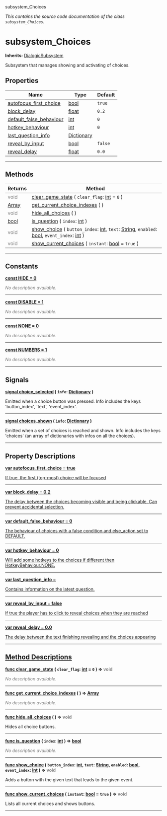
<div class="header-banner purple">
<div class="header-label purple">subsystem_Choices</div>
</div>

*This contains the source code documentation of the class `subsystem_Choices`.*
        
# subsystem_Choices
**Inherits:** [DialogicSubsystem](class_dialogicsubsystem.md)

Subsystem that manages showing and activating of choices.
## Properties
Name | Type | Default 
--- | --- | --- 
[<span class="hljs-title">autofocus_first_choice</span>](#property-autofocus_first_choice) | [bool](https://docs.godotengine.org/en/latest/classes/class_bool.html#class-bool) |  `true` 
[<span class="hljs-title">block_delay</span>](#property-block_delay) | [float](https://docs.godotengine.org/en/latest/classes/class_float.html#class-float) |  `0.2` 
[<span class="hljs-title">default_false_behaviour</span>](#property-default_false_behaviour) | [int](https://docs.godotengine.org/en/latest/classes/class_int.html#class-int) |  `0` 
[<span class="hljs-title">hotkey_behaviour</span>](#property-hotkey_behaviour) | [int](https://docs.godotengine.org/en/latest/classes/class_int.html#class-int) |  `0` 
[<span class="hljs-title">last_question_info</span>](#property-last_question_info) | [Dictionary](https://docs.godotengine.org/en/latest/classes/class_dictionary.html#class-dictionary) |   
[<span class="hljs-title">reveal_by_input</span>](#property-reveal_by_input) | [bool](https://docs.godotengine.org/en/latest/classes/class_bool.html#class-bool) |  `false` 
[<span class="hljs-title">reveal_delay</span>](#property-reveal_delay) | [float](https://docs.godotengine.org/en/latest/classes/class_float.html#class-float) |  `0.0` 
--- 

## Methods
Returns | Method 
--- | --- 
<span style = "color: gray">void</span> | [<span class="hljs-title">clear_game_state</span>](#property-clear_game_state) ( `clear_flag`: [int](https://docs.godotengine.org/en/latest/classes/class_int.html#class-int) = `0` ) 
<span class="hljs-attribute">[Array](https://docs.godotengine.org/en/latest/classes/class_array.html#class-array)</span> | [<span class="hljs-title">get_current_choice_indexes</span>](#property-get_current_choice_indexes) ( ) 
<span style = "color: gray">void</span> | [<span class="hljs-title">hide_all_choices</span>](#property-hide_all_choices) ( ) 
<span class="hljs-attribute">[bool](https://docs.godotengine.org/en/latest/classes/class_bool.html#class-bool)</span> | [<span class="hljs-title">is_question</span>](#property-is_question) ( `index`: [int](https://docs.godotengine.org/en/latest/classes/class_int.html#class-int) ) 
<span style = "color: gray">void</span> | [<span class="hljs-title">show_choice</span>](#property-show_choice) ( `button_index`: [int](https://docs.godotengine.org/en/latest/classes/class_int.html#class-int), `text`: [String](https://docs.godotengine.org/en/latest/classes/class_string.html#class-string), `enabled`: [bool](https://docs.godotengine.org/en/latest/classes/class_bool.html#class-bool), `event_index`: [int](https://docs.godotengine.org/en/latest/classes/class_int.html#class-int) ) 
<span style = "color: gray">void</span> | [<span class="hljs-title">show_current_choices</span>](#property-show_current_choices) ( `instant`: [bool](https://docs.godotengine.org/en/latest/classes/class_bool.html#class-bool) = `true` ) 
--- 
## Constants


<a class="header" id="constant-HIDE" href="#constant-HIDE">**<span class="hljs-attribute">const</span> <span class="hljs-title">HIDE</span><span class="hljs-comment"> = 0</span>**</a>



 <span style = "color: gray">*No description available.*</span> 

---


<a class="header" id="constant-DISABLE" href="#constant-DISABLE">**<span class="hljs-attribute">const</span> <span class="hljs-title">DISABLE</span><span class="hljs-comment"> = 1</span>**</a>



 <span style = "color: gray">*No description available.*</span> 

---


<a class="header" id="constant-NONE" href="#constant-NONE">**<span class="hljs-attribute">const</span> <span class="hljs-title">NONE</span><span class="hljs-comment"> = 0</span>**</a>



 <span style = "color: gray">*No description available.*</span> 

---


<a class="header" id="constant-NUMBERS" href="#constant-NUMBERS">**<span class="hljs-attribute">const</span> <span class="hljs-title">NUMBERS</span><span class="hljs-comment"> = 1</span>**</a>



 <span style = "color: gray">*No description available.*</span> 

---

## Signals


<a class="header" id="signal-choice_selected" href="#signal-choice_selected">**<span class="hljs-attribute">signal</span> [<span class="hljs-title">choice_selected</span>](#signal-choice_selected) ( `info`: [Dictionary](https://docs.godotengine.org/en/latest/classes/class_dictionary.html#class-dictionary) )** </a>



Emitted when a choice button was pressed. Info includes the keys 'button_index', 'text', 'event_index'.

---



<a class="header" id="signal-choices_shown" href="#signal-choices_shown">**<span class="hljs-attribute">signal</span> [<span class="hljs-title">choices_shown</span>](#signal-choices_shown) ( `info`: [Dictionary](https://docs.godotengine.org/en/latest/classes/class_dictionary.html#class-dictionary) )** </a>



Emitted when a set of choices is reached and shown. Info includes the keys 'choices' (an array of dictionaries with infos on all the choices).

---

## Property Descriptions



<a class="header" id="property-autofocus_first_choice" href="#property-autofocus_first_choice">**<span class="hljs-attribute">var</span> <span class="hljs-title">autofocus_first_choice</span> <span style = "color: gray"> = </span> true** 



If true, the first (top-most) choice will be focused

---



<a class="header" id="property-block_delay" href="#property-block_delay">**<span class="hljs-attribute">var</span> <span class="hljs-title">block_delay</span> <span style = "color: gray"> = </span> 0.2** 



The delay between the choices becoming visible and being clickable. Can prevent accidental selection.

---



<a class="header" id="property-default_false_behaviour" href="#property-default_false_behaviour">**<span class="hljs-attribute">var</span> <span class="hljs-title">default_false_behaviour</span> <span style = "color: gray"> = </span> 0** 



The behaviour of choices with a false condition and else_action set to DEFAULT.

---



<a class="header" id="property-hotkey_behaviour" href="#property-hotkey_behaviour">**<span class="hljs-attribute">var</span> <span class="hljs-title">hotkey_behaviour</span> <span style = "color: gray"> = </span> 0** 



Will add some hotkeys to the choices if different then HotkeyBehaviour.NONE.

---



<a class="header" id="property-last_question_info" href="#property-last_question_info">**<span class="hljs-attribute">var</span> <span class="hljs-title">last_question_info</span> <span style = "color: gray"> = </span> <unknown>** 



Contains information on the latest question.

---



<a class="header" id="property-reveal_by_input" href="#property-reveal_by_input">**<span class="hljs-attribute">var</span> <span class="hljs-title">reveal_by_input</span> <span style = "color: gray"> = </span> false** 



If true the player has to click to reveal choices when they are reached

---



<a class="header" id="property-reveal_delay" href="#property-reveal_delay">**<span class="hljs-attribute">var</span> <span class="hljs-title">reveal_delay</span> <span style = "color: gray"> = </span> 0.0** 



The delay between the text finishing revealing and the choices appearing

---

## Method Descriptions



<a class="header" id="method-clear_game_state" href="#method-clear_game_state">**<span class="hljs-attribute">func</span> [<span class="hljs-title">clear_game_state</span>](#property-clear_game_state) ( `clear_flag`: [int](https://docs.godotengine.org/en/latest/classes/class_int.html#class-int) = `0` )</a>  ⇒ <span style = "color: gray">void</span>** 



 <span style = "color: gray">*No description available.*</span> 

---



<a class="header" id="method-get_current_choice_indexes" href="#method-get_current_choice_indexes">**<span class="hljs-attribute">func</span> [<span class="hljs-title">get_current_choice_indexes</span>](#property-get_current_choice_indexes) ( )</a>  ⇒ <span class="hljs-attribute">[Array](https://docs.godotengine.org/en/latest/classes/class_array.html#class-array)</span>** 



 <span style = "color: gray">*No description available.*</span> 

---



<a class="header" id="method-hide_all_choices" href="#method-hide_all_choices">**<span class="hljs-attribute">func</span> [<span class="hljs-title">hide_all_choices</span>](#property-hide_all_choices) ( )</a>  ⇒ <span style = "color: gray">void</span>** 



Hides all choice buttons.

---



<a class="header" id="method-is_question" href="#method-is_question">**<span class="hljs-attribute">func</span> [<span class="hljs-title">is_question</span>](#property-is_question) ( `index`: [int](https://docs.godotengine.org/en/latest/classes/class_int.html#class-int) )</a>  ⇒ <span class="hljs-attribute">[bool](https://docs.godotengine.org/en/latest/classes/class_bool.html#class-bool)</span>** 



 <span style = "color: gray">*No description available.*</span> 

---



<a class="header" id="method-show_choice" href="#method-show_choice">**<span class="hljs-attribute">func</span> [<span class="hljs-title">show_choice</span>](#property-show_choice) ( `button_index`: [int](https://docs.godotengine.org/en/latest/classes/class_int.html#class-int), `text`: [String](https://docs.godotengine.org/en/latest/classes/class_string.html#class-string), `enabled`: [bool](https://docs.godotengine.org/en/latest/classes/class_bool.html#class-bool), `event_index`: [int](https://docs.godotengine.org/en/latest/classes/class_int.html#class-int) )</a>  ⇒ <span style = "color: gray">void</span>** 



Adds a button with the given text that leads to the given event.

---



<a class="header" id="method-show_current_choices" href="#method-show_current_choices">**<span class="hljs-attribute">func</span> [<span class="hljs-title">show_current_choices</span>](#property-show_current_choices) ( `instant`: [bool](https://docs.godotengine.org/en/latest/classes/class_bool.html#class-bool) = `true` )</a>  ⇒ <span style = "color: gray">void</span>** 



Lists all current choices and shows buttons.

---

